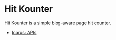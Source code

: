 # Hit Kounter

Hit Kounter is a simple blog-aware page hit counter.

- [Icarus: APIs](https://github.com/zry656565/Hit-Kounter/wiki/Icarus:-APIs)